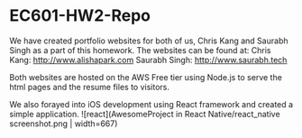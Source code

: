 # EC601-HW2-Repo

We have created portfolio websites for both of us, Chris Kang and Saurabh Singh as a part of this homework.
The websites can be found at:
Chris Kang: http://www.alishapark.com
Saurabh Singh: http://www.saurabh.tech

Both websites are hosted on the AWS Free tier using Node.js to serve the html pages and the resume files to visitors.

We also forayed into iOS development using React framework and created a simple application.
![react](AwesomeProject in React Native/react_native screenshot.png | width=667)
